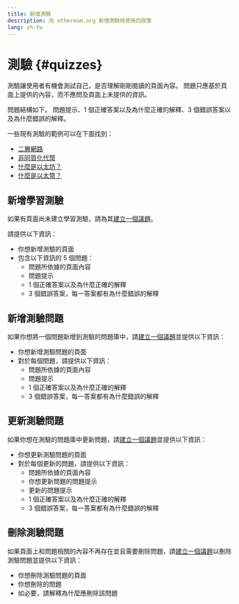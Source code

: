 ```yaml
---
title: 新增測驗
description: 向 ethereum.org 新增測驗時使用的政策
lang: zh-tw
---
```


# 測驗 {#quizzes}

測驗讓使用者有機會測試自己，是否理解剛剛閱讀的頁面內容。 問題只應基於頁面上提供的內容，而不應問及頁面上未提供的資訊。

問題結構如下。 問題提示、1 個正確答案以及為什麼正確的解釋、3 個錯誤答案以及為什麼錯誤的解釋。

一些現有測驗的範例可以在下面找到：

- [二層網路](/layer-2)
- [非同質化代幣](/nft/)
- [什麼是以太坊？](/what-is-ethereum/)
- [什麼是以太幣？](/what-is-ether/)

## 新增學習測驗

如果有頁面尚未建立學習測驗，請為其[建立一個議題](https://github.com/ethereum/ethereum-org-website/issues/new?assignees=&labels=&template=suggest_quiz.yaml)。

請提供以下資訊：

- 你想新增測驗的頁面
- 包含以下資訊的 5 個問題：
  - 問題所依據的頁面內容
  - 問題提示
  - 1 個正確答案以及為什麼正確的解釋
  - 3 個錯誤答案，每一答案都有為什麼錯誤的解釋

## 新增測驗問題

如果你想將一個問題新增到測驗的問題庫中，請[建立一個議題](https://github.com/ethereum/ethereum-org-website/issues/new?assignees=&labels=&template=suggest_quiz.yaml)並提供以下資訊：

- 你想新增測驗問題的頁面
- 對於每個問題，請提供以下資訊：
  - 問題所依據的頁面內容
  - 問題提示
  - 1 個正確答案以及為什麼正確的解釋
  - 3 個錯誤答案，每一答案都有為什麼錯誤的解釋

## 更新測驗問題

如果你想在測驗的問題庫中更新問題，請[建立一個議題](https://github.com/ethereum/ethereum-org-website/issues/new?assignees=&labels=&template=suggest_quiz.yaml)並提供以下資訊：

- 你想更新測驗問題的頁面
- 對於每個更新的問題，請提供以下資訊：
  - 問題所依據的頁面內容
  - 你想更新問題的問題提示
  - 更新的問題提示
  - 1 個正確答案以及為什麼正確的解釋
  - 3 個錯誤答案，每一答案都有為什麼錯誤的解釋

## 刪除測驗問題

如果頁面上和問題相關的內容不再存在並且需要刪除問題，請[建立一個議題](https://github.com/ethereum/ethereum-org-website/issues/new?assignees=&labels=&template=suggest_quiz.yaml)以刪除測驗問題並提供以下資訊：

- 你想刪除測驗問題的頁面
- 你想刪除的問題
- 如必要，請解釋為什麼應刪除該問題
